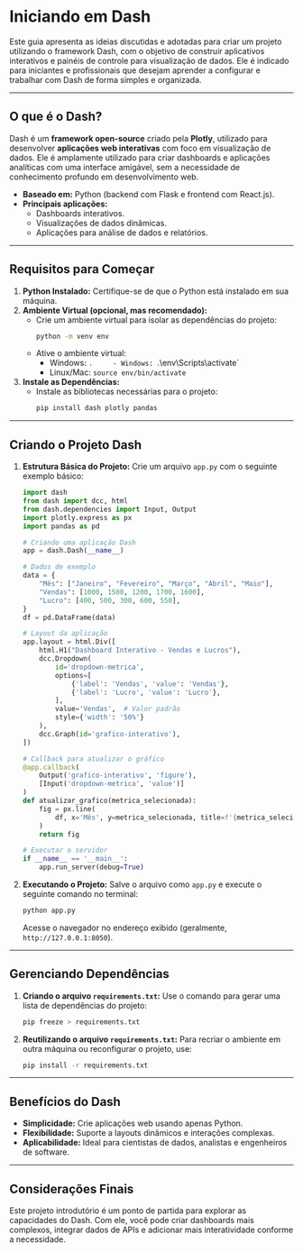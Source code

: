 # Iniciando em Dash

Este guia apresenta as ideias discutidas e adotadas para criar um projeto utilizando o framework Dash, com o objetivo de construir aplicativos interativos e painéis de controle para visualização de dados. Ele é indicado para iniciantes e profissionais que desejam aprender a configurar e trabalhar com Dash de forma simples e organizada.

---

## O que é o Dash?
Dash é um **framework open-source** criado pela **Plotly**, utilizado para desenvolver **aplicações web interativas** com foco em visualização de dados. Ele é amplamente utilizado para criar dashboards e aplicações analíticas com uma interface amigável, sem a necessidade de conhecimento profundo em desenvolvimento web.

- **Baseado em:** Python (backend com Flask e frontend com React.js).
- **Principais aplicações:**
  - Dashboards interativos.
  - Visualizações de dados dinâmicas.
  - Aplicações para análise de dados e relatórios.

---

## Requisitos para Começar

1. **Python Instalado:** Certifique-se de que o Python está instalado em sua máquina.
2. **Ambiente Virtual (opcional, mas recomendado):**
   - Crie um ambiente virtual para isolar as dependências do projeto:
     ```bash
     python -m venv env
     ```
   - Ative o ambiente virtual:
     - Windows: `.     - Windows: `.\env\Scripts\activate`
     - Linux/Mac: `source env/bin/activate`
3. **Instale as Dependências:**
   - Instale as bibliotecas necessárias para o projeto:
     ```bash
     pip install dash plotly pandas
     ```

---

## Criando o Projeto Dash

1. **Estrutura Básica do Projeto:**
   Crie um arquivo `app.py` com o seguinte exemplo básico:

   ```python
   import dash
   from dash import dcc, html
   from dash.dependencies import Input, Output
   import plotly.express as px
   import pandas as pd

   # Criando uma aplicação Dash
   app = dash.Dash(__name__)

   # Dados de exemplo
   data = {
       "Mês": ["Janeiro", "Fevereiro", "Março", "Abril", "Maio"],
       "Vendas": [1000, 1500, 1200, 1700, 1600],
       "Lucro": [400, 500, 300, 600, 550],
   }
   df = pd.DataFrame(data)

   # Layout da aplicação
   app.layout = html.Div([
       html.H1("Dashboard Interativo - Vendas e Lucros"),
       dcc.Dropdown(
           id='dropdown-metrica',
           options=[
               {'label': 'Vendas', 'value': 'Vendas'},
               {'label': 'Lucro', 'value': 'Lucro'},
           ],
           value='Vendas',  # Valor padrão
           style={'width': '50%'}
       ),
       dcc.Graph(id='grafico-interativo'),
   ])

   # Callback para atualizar o gráfico
   @app.callback(
       Output('grafico-interativo', 'figure'),
       [Input('dropdown-metrica', 'value')]
   )
   def atualizar_grafico(metrica_selecionada):
       fig = px.line(
           df, x='Mês', y=metrica_selecionada, title=f'{metrica_selecionada} Mensais', markers=True
       )
       return fig

   # Executar o servidor
   if __name__ == '__main__':
       app.run_server(debug=True)
   ```

2. **Executando o Projeto:**
   Salve o arquivo como `app.py` e execute o seguinte comando no terminal:
   ```bash
   python app.py
   ```

   Acesse o navegador no endereço exibido (geralmente, `http://127.0.0.1:8050`).

---

## Gerenciando Dependências

1. **Criando o arquivo `requirements.txt`:**
   Use o comando para gerar uma lista de dependências do projeto:
   ```bash
   pip freeze > requirements.txt
   ```

2. **Reutilizando o arquivo `requirements.txt`:**
   Para recriar o ambiente em outra máquina ou reconfigurar o projeto, use:
   ```bash
   pip install -r requirements.txt
   ```

---

## Benefícios do Dash
- **Simplicidade:** Crie aplicações web usando apenas Python.
- **Flexibilidade:** Suporte a layouts dinâmicos e interações complexas.
- **Aplicabilidade:** Ideal para cientistas de dados, analistas e engenheiros de software.

---

## Considerações Finais
Este projeto introdutório é um ponto de partida para explorar as capacidades do Dash. Com ele, você pode criar dashboards mais complexos, integrar dados de APIs e adicionar mais interatividade conforme a necessidade.

 

